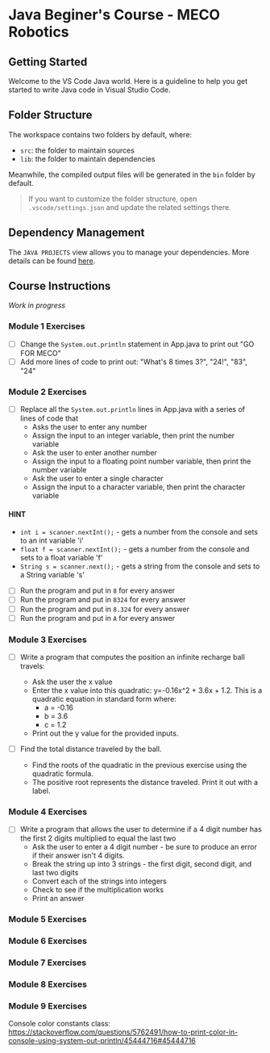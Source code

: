 # Java Beginer's Course - MECO Robotics

## Getting Started

Welcome to the VS Code Java world. Here is a guideline to help you get started to write Java code in Visual Studio Code.

## Folder Structure

The workspace contains two folders by default, where:

- `src`: the folder to maintain sources
- `lib`: the folder to maintain dependencies

Meanwhile, the compiled output files will be generated in the `bin` folder by default.

> If you want to customize the folder structure, open `.vscode/settings.json` and update the related settings there.

## Dependency Management

The `JAVA PROJECTS` view allows you to manage your dependencies. More details can be found [here](https://github.com/microsoft/vscode-java-dependency#manage-dependencies).

## Course Instructions

*Work in progress*

### Module 1 Exercises

- [ ] Change the `System.out.println` statement in App.java to print out "GO FOR MECO"
- [ ] Add more lines of code to print out: "What's 8 times 3?",  "24!", "83", "24"

### Module 2 Exercises

- [ ] Replace all the `System.out.println` lines in App.java with a series of lines of code that
    * Asks the user to enter any number
    * Assign the input to an integer variable, then print the number variable
    * Ask the user to enter another number
    * Assign the input to a floating point number variable, then print the number variable
    * Ask the user to enter a single character
    * Assign the input to a character variable, then print the character variable


#### HINT
 * `int i = scanner.nextInt();` - gets a number from the console and sets to an int variable 'i'
 * `float f = scanner.nextInt();` - gets a number from the console and sets to a float variable 'f'
 * `String s = scanner.next();` - gets a string from the console and sets to a String variable 's'

- [ ] Run the program and put in `8` for every answer
- [ ] Run the program and put in `8324` for every answer
- [ ] Run the program and put in `8.324` for every answer
- [ ] Run the program and put in `A` for every answer

### Module 3 Exercises

- [ ] Write a program that computes the position an infinite recharge ball travels:
    * Ask the user the x value 
    * Enter the x value into this quadratic:  y=-0.16x^2 + 3.6x + 1.2. This is a quadratic equation in standard form where:
      * a = -0.16
      * b = 3.6
      * c = 1.2
    * Print out the y value for the provided inputs.

- [ ] Find the total distance traveled by the ball.
    * Find the roots of the quadratic in the previous exercise using the quadratic formula.
    * The positive root represents the distance traveled. Print it out with a label.

### Module 4 Exercises

- [ ] Write a program that allows the user to determine if a 4 digit number has the first 2 digits multiplied to equal the last two
    * Ask the user to enter a 4 digit number - be sure to produce an error if their answer isn't 4 digits.
    * Break the string up into 3 strings - the first digit, second digit, and last two digits
    * Convert each of the strings into integers 
    * Check to see if the multiplication works
    * Print an answer

### Module 5 Exercises

### Module 6 Exercises

### Module 7 Exercises

### Module 8 Exercises

### Module 9 Exercises


Console color constants class:
https://stackoverflow.com/questions/5762491/how-to-print-color-in-console-using-system-out-println/45444716#45444716
